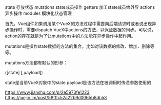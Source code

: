 state 存放状态
mutations state成员操作
getters 加工state成员给外界
actions 异步操作
modules 模块化状态管理

首先，Vue组件如果调用某个VueX的方法过程中需要向后端请求时或者说出现异步操作时，需要dispatch VueX中actions的方法，以保证数据的同步。可以说，action的存在就是为了让mutations中的方法能在异步操作中起作用。

mutations是操作state数据的方法的集合，比如对该数据的修改、增加、删除等等。


mutations方法都有默认的形参：

([state] [,payload])

state是当前VueX对象中的state
payload是该方法在被调用时传递参数使用的

https://www.jianshu.com/p/2e5973fe1223
https://juejin.im/post/58fffc52a22b9d0065b8db53
